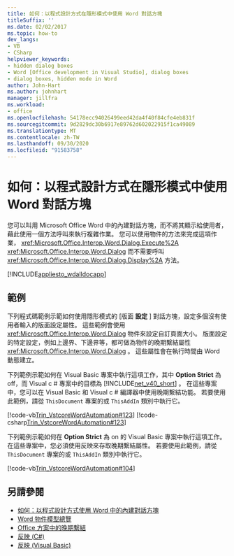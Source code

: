 ```yaml
---
title: 如何：以程式設計方式在隱形模式中使用 Word 對話方塊
titleSuffix: ''
ms.date: 02/02/2017
ms.topic: how-to
dev_langs:
- VB
- CSharp
helpviewer_keywords:
- hidden dialog boxes
- Word [Office development in Visual Studio], dialog boxes
- dialog boxes, hidden mode in Word
author: John-Hart
ms.author: johnhart
manager: jillfra
ms.workload:
- office
ms.openlocfilehash: 54178ecc94026499eed42da4f40f84cfe4eb831f
ms.sourcegitcommit: 9d2829dc30b6917e89762d602022915f1ca49089
ms.translationtype: MT
ms.contentlocale: zh-TW
ms.lasthandoff: 09/30/2020
ms.locfileid: "91583758"
---
```

# <a name="how-to-programmatically-use-word-dialog-boxes-in-hidden-mode"></a>如何：以程式設計方式在隱形模式中使用 Word 對話方塊
  您可以叫用 Microsoft Office Word 中的內建對話方塊，而不將其顯示給使用者，藉此使用一個方法呼叫來執行複雜作業。 您可以使用物件的方法來完成這項作業， <xref:Microsoft.Office.Interop.Word.Dialog.Execute%2A> <xref:Microsoft.Office.Interop.Word.Dialog> 而不需要呼叫 <xref:Microsoft.Office.Interop.Word.Dialog.Display%2A> 方法。

 [!INCLUDE[appliesto_wdalldocapp](../vsto/includes/appliesto-wdalldocapp-md.md)]

## <a name="examples"></a>範例
 下列程式碼範例示範如何使用隱形模式的 [版面 **設定** ] 對話方塊，設定多個沒有使用者輸入的版面設定屬性。 這些範例會使用 <xref:Microsoft.Office.Interop.Word.Dialog> 物件來設定自訂頁面大小。 版面設定的特定設定，例如上邊界、下邊界等，都可做為物件的晚期繫結屬性 <xref:Microsoft.Office.Interop.Word.Dialog> 。 這些屬性會在執行時間由 Word 動態建立。

 下列範例示範如何在 Visual Basic 專案中執行這項工作，其中 **Option Strict** 為 off，而 Visual c # 專案中的目標為 [!INCLUDE[net_v40_short](../sharepoint/includes/net-v40-short-md.md)] 。 在這些專案中，您可以在 Visual Basic 和 Visual c # 編譯器中使用晚期繫結功能。 若要使用此範例，請從 `ThisDocument` 專案的或 `ThisAddIn` 類別中執行它。

 [!code-vb[Trin_VstcoreWordAutomation#123](../vsto/codesnippet/VisualBasic/Trin_VstcoreWordAutomationVB/ThisDocument.vb#123)]
 [!code-csharp[Trin_VstcoreWordAutomation#123](../vsto/codesnippet/CSharp/Trin_VstcoreWordAutomationCS/ThisDocument.cs#123)]

 下列範例示範如何在 **Option Strict** 為 on 的 Visual Basic 專案中執行這項工作。 在這些專案中，您必須使用反映來存取晚期繫結屬性。 若要使用此範例，請從 `ThisDocument` 專案的或 `ThisAddIn` 類別中執行它。

 [!code-vb[Trin_VstcoreWordAutomation#104](../vsto/codesnippet/VisualBasic/Trin_VstcoreWordAutomationVB/ThisDocument.vb#104)]

## <a name="see-also"></a>另請參閱
- [如何：以程式設計方式使用 Word 中的內建對話方塊](../vsto/how-to-programmatically-use-built-in-dialog-boxes-in-word.md)
- [Word 物件模型總覽](../vsto/word-object-model-overview.md)
- [Office 方案中的晚期繫結](../vsto/late-binding-in-office-solutions.md)
- [反映 (C#)](/dotnet/csharp/programming-guide/concepts/reflection)
- [反映 (Visual Basic)](/dotnet/visual-basic/programming-guide/concepts/reflection)
